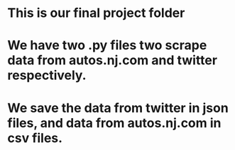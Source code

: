 # This is our final project folder
# We have two .py files two scrape data from autos.nj.com and twitter respectively.
# We save the data from twitter in json files, and data from autos.nj.com in csv files.
